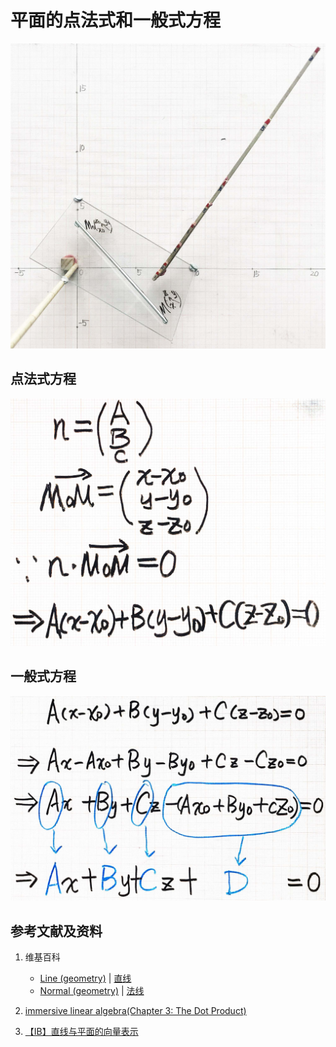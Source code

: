 # 平面的点法式和一般式方程

![](/images/线性代数/用向量表达空间解析几何中的线和面等/平面的点法式和一般式方程/1a1.jpg)

## 点法式方程

![](/images/线性代数/用向量表达空间解析几何中的线和面等/平面的点法式和一般式方程/1a2.jpg)

## 一般式方程

![](/images/线性代数/用向量表达空间解析几何中的线和面等/平面的点法式和一般式方程/2a1.jpg)

## 参考文献及资料

1. 维基百科
	- [Line (geometry)](https://en.wikipedia.org/wiki/Line_(geometry)) | [直线](https://zh.wikipedia.org/wiki/%E7%9B%B4%E7%BA%BF) 
	- [Normal (geometry)](https://en.wikipedia.org/wiki/Normal_(geometry)) | [法线](https://zh.wikipedia.org/wiki/%E6%B3%95%E7%BA%BF) 

2. [immersive linear algebra(Chapter 3: The Dot Product)](http://immersivemath.com/ila/ch03_dotproduct/ch03.html)
3. [【IB】直线与平面的向量表示](https://zhuanlan.zhihu.com/p/73397884)